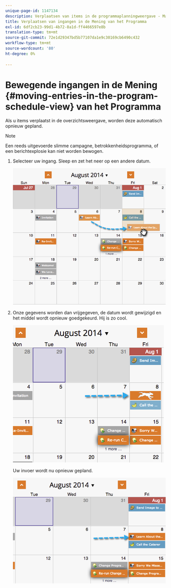 ```yaml
---
unique-page-id: 1147134
description: Verplaatsen van items in de programmaplanningweergave - Marketo Docs - Productdocumentatie
title: Verplaatsen van ingangen in de Mening van het Programma
exl-id: 6df2cb23-99d1-4b72-8a1d-ff4466597e8b
translation-type: tm+mt
source-git-commit: 72e1d29347bd5b77107da1e9c30169cb6490c432
workflow-type: tm+mt
source-wordcount: '80'
ht-degree: 0%

---
```


# Bewegende ingangen in de Mening {#moving-entries-in-the-program-schedule-view} van het Programma

Als u items verplaatst in de overzichtsweergave, worden deze automatisch opnieuw gepland.

>[!NOTE]
>
>Een reeds uitgevoerde slimme campagne, betrokkenheidsprogramma, of een berichtexplosie kan niet worden bewogen.

1. Selecteer uw ingang. Sleep en zet het neer op een andere datum.

   ![](assets/image2014-9-18-17-3a47-3a23.png)

1. Onze gegevens worden dan vrijgegeven, de datum wordt gewijzigd en het middel wordt opnieuw goedgekeurd. Hij is zo cool.

   ![](assets/image2014-9-18-17-3a47-3a35.png)

   Uw invoer wordt nu opnieuw gepland.

   ![](assets/image2014-9-18-17-3a49-3a19.png)
